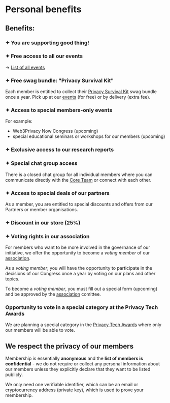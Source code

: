# Personal benefits

## Benefits:

### ✦ You are supporting good thing!

### ✦ Free access to all our events 
→ [List of all events](https://web3privacy.info/events)

### ✦ Free swag bundle: "Privacy Survival Kit"

Each member is entitled to collect their [Privacy Survival Kit](/membership/survival-kit) swag bundle once a year. Pick up at our [events](/events/) (for free) or by delivery (extra fee).

### ✦ Access to special members-only events

For example:
* Web3Privacy Now Congress (upcoming)
* special educational seminars or workshops for our members (upcoming)

### ✦ Exclusive access to our research reports

### ✦ Special chat group access

There is a closed chat group for all individual members where you can communicate directly with the [Core Team](/core-team) or connect with each other.

### ✦ Access to special deals of our partners

As a member, you are entitled to special discounts and offers from our Partners or member organisations.

### ✦ Discount in our store (25%)

### ✦ Voting rights in our association

For members who want to be more involved in the governance of our initiative, we offer the opportunity to become a *voting member* of our [association](/association).

As a *voting member*, you will have the opportunity to participate in the decisions of our Congress once a year by voting on our plans and other topics.

To become a *voting member*, you must fill out a special form (upcoming) and be approved by the [association](/association/) comittee.

### Opportunity to vote in a special category at the Privacy Tech Awards

We are planning a special category in the [Privacy Tech Awards](/projects/privacy-tech-awards) where only our members will be able to vote.


## We respect the privacy of our members

Membership is essentially **anonymous** and the **list of members is confidential** - we do not require or collect any personal information about our members unless they explicitly declare that they want to be listed publicly.

We only need one verifiable identifier, which can be an email or cryptocurrency address (private key), which is used to prove your membership.
